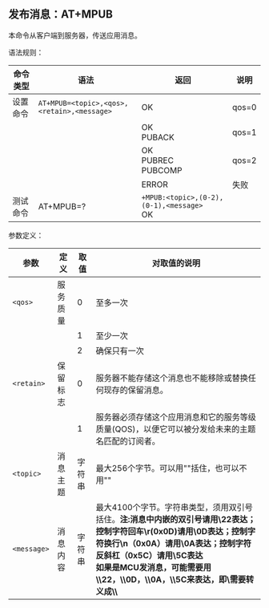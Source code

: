 ## 发布消息：AT+MPUB

本命令从客户端到服务器，传送应用消息。

语法规则：

| 命令类型 | 语法                                       | 返回                                         | 说明  |
| -------- | ------------------------------------------ | -------------------------------------------- | ----- |
| 设置命令 | `AT+MPUB=<topic>,<qos>,<retain>,<message>` | OK                                           | qos=0 |
|          |                                            | OK <br>PUBACK                                | qos=1 |
|          |                                            | OK <br>PUBREC <br>PUBCOMP                    | qos=2 |
|          |                                            | ERROR                                        | 失败  |
| 测试命令 | AT+MPUB=?                                  | `+MPUB:<topic>,(0-2),(0-1),<message>` <br>OK |       |

 

参数定义：

| 参数        | 定义     | 取值   | 对取值的说明                                                 |
| ----------- | -------- | ------ | ------------------------------------------------------------ |
| `<qos>`     | 服务质量 | 0      | 至多一次                                                     |
|             |          | 1      | 至少一次                                                     |
|             |          | 2      | 确保只有一次                                                 |
| `<retain>`  | 保留标志 | 0      | 服务器不能存储这个消息也不能移除或替换任何现存的保留消息。   |
|             |          | 1      | 服务器必须存储这个应用消息和它的服务等级质量(QOS)，以便它可以被分发给未来的主题名匹配的订阅者。 |
| `<topic>`   | 消息主题 | 字符串 | 最大256个字节。可以用""括住，也可以不用""                    |
| `<message>` | 消息内容 | 字符串 | 最大4100个字节。字符串类型，须用双引号括住。**注:消息中内嵌的双引号请用\22表达；控制字符回车\r(0x0D)请用\0D表达；控制字符换行\n（0x0A）请用\0A表达；控制字符反斜杠（0x5C）请用\5C表达 <br>如果是MCU发消息，可能需要用\\\22，\\\0D，\\\0A，\\\5C来表达，即\需要转义成\\\\** |

